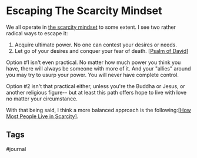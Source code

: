 # Escaping The Scarcity Mindset

We all operate in [the scarcity mindset](../202308040127) to some extent. I see two rather radical ways to escape it:  
1. Acquire ultimate power. No one can contest your desires or needs.  
2. Let go of your desires and conquer your fear of death. [[Psalm of David](https://www.biblegateway.com/passage/?search=Psalm+23%3A1-6&version=ESV)]  

Option #1 isn't even practical. No matter how much power you think you have, there will always be someone with more of it. And your "allies" around you may try to usurp your power. You will never have complete control.  

Option #2 isn't that practical either, unless you're the Buddha or Jesus, or another religious figure-- but at least this path offers hope to live with love no matter your circumstance.  

With that being said, I think a more balanced approach is the following:[[How Most People Live in Scarcity](../202308041642)].  

## Tags
#journal

